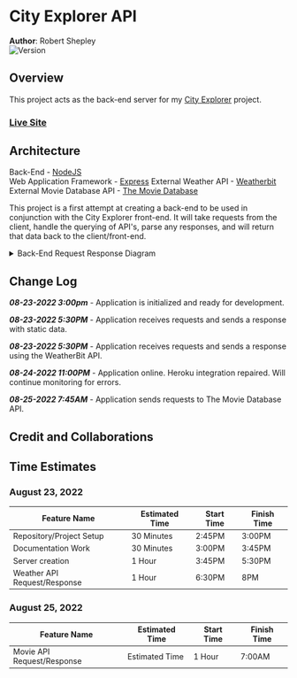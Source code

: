 # City Explorer API

**Author**: Robert Shepley  
![Version](https://img.shields.io/github/package-json/v/shepleysound/city-explorer-api)

## Overview

This project acts as the back-end server for my [City Explorer](https://github.com/shepleysound/city-explorer) project.

### [Live Site](https://shepleysound-city-explorer.netlify.app/)

## Architecture
<!-- Provide a detailed description of the application design. What technologies (languages, libraries, etc) you're using, and any other relevant design information. -->
Back-End - [NodeJS](https://nodejs.org/)  
Web Application Framework - [Express](https://expressjs.com/)
External Weather API - [Weatherbit](https://www.weatherbit.io/api)
External Movie Database API - [The Movie Database](https://developers.themoviedb.org/)

This project is a first attempt at creating a back-end to be used in conjunction with the City Explorer front-end. It will take requests from the client, handle the querying of API's, parse any responses, and will return that data back to the client/front-end.

<details><summary>Back-End Request Response Diagram</summary>

![Request Response Diagram](docs/cityexplorer-requestresponse-diagram.jpg)

</details>

## Change Log
<!-- Use this area to document the iterative changes made to your application as each feature is successfully implemented. Use time stamps. Here's an example:
-->

***08-23-2022 3:00pm*** - Application is initialized and ready for development.  

***08-23-2022 5:30PM*** - Application receives requests and sends a response with static data.

***08-23-2022 5:30PM*** - Application receives requests and sends a response using the WeatherBit API.

***08-24-2022 11:00PM*** - Application online. Heroku integration repaired. Will continue monitoring for errors.

***08-25-2022 7:45AM*** - Application sends requests to The Movie Database API.

## Credit and Collaborations
<!-- Give credit (and a link) to other people or resources that helped you build this application. -->

## Time Estimates

### August 23, 2022

| Feature Name | Estimated Time | Start Time | Finish Time |
| ------------ | -------------- | ---------- | ----------- |
| Repository/Project Setup | 30 Minutes | 2:45PM | 3:00PM |
| Documentation Work | 30 Minutes | 3:00PM | 3:45PM |
| Server creation | 1 Hour | 3:45PM | 5:30PM |
| Weather API Request/Response | 1 Hour | 6:30PM | 8PM |

### August 25, 2022

| Feature Name | Estimated Time | Start Time | Finish Time |
| ------------ | -------------- | ---------- | ----------- |
| Movie API Request/Response | Estimated Time | 1 Hour | 7:00AM | 7:45AM |
